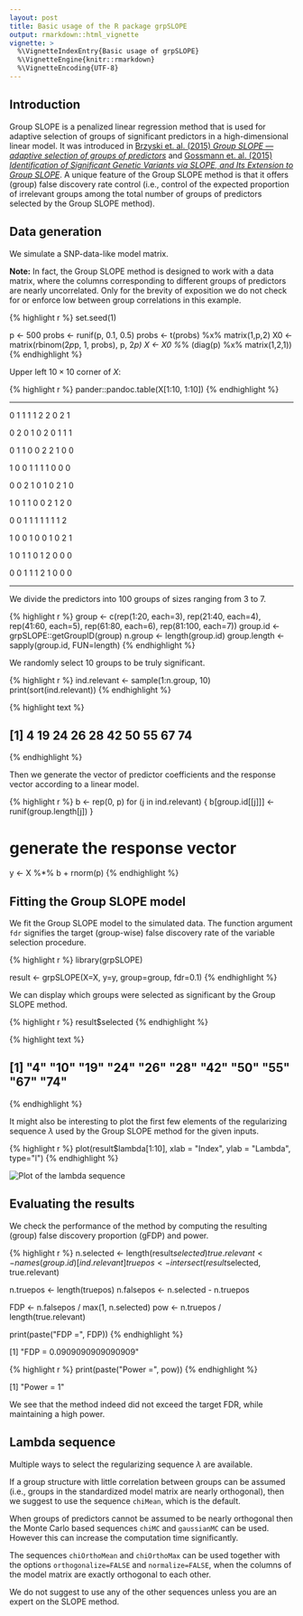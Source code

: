 ```yaml
---
layout: post
title: Basic usage of the R package grpSLOPE
output: rmarkdown::html_vignette
vignette: >
  %\VignetteIndexEntry{Basic usage of grpSLOPE}
  %\VignetteEngine{knitr::rmarkdown}
  %\VignetteEncoding{UTF-8}
---
```


## Introduction

Group SLOPE is a penalized linear regression method that is used for adaptive selection of groups of significant predictors in a high-dimensional linear model. It was introduced in [Brzyski et. al. (2015) *Group SLOPE &mdash; adaptive selection of groups of predictors*](http://arxiv.org/abs/1511.09078) and [Gossmann et. al. (2015) *Identification of Significant Genetic Variants via SLOPE, and Its Extension to Group SLOPE*](http://dx.doi.org/10.1145/2808719.2808743).
A unique feature of the Group SLOPE method is that it offers (group) false discovery rate control (i.e., control of the expected proportion of irrelevant groups among the total number of groups of predictors selected by the Group SLOPE method).

## Data generation

We simulate a SNP-data-like model matrix. 

**Note:** In fact, the Group SLOPE method is designed to work with a data matrix, where the columns corresponding to different groups of predictors are nearly uncorrelated. Only for the brevity of exposition we do not check for or enforce low between group correlations in this example.


{% highlight r %}
set.seed(1)

p     <- 500
probs <- runif(p, 0.1, 0.5)
probs <- t(probs) %x% matrix(1,p,2)
X0    <- matrix(rbinom(2*p*p, 1, probs), p, 2*p)
X     <- X0 %*% (diag(p) %x% matrix(1,2,1))
{% endhighlight %}

Upper left $10 \times 10$ corner of $X$:


{% highlight r %}
pander::pandoc.table(X[1:10, 1:10])
{% endhighlight %}


- - - - - - - - - -
0 1 1 1 1 2 2 0 2 1

0 2 0 1 0 2 0 1 1 1

0 1 1 0 0 2 2 1 0 0

1 0 0 1 1 1 1 0 0 0

0 0 2 1 0 1 0 2 1 0

1 0 1 1 0 0 2 1 2 0

0 0 1 1 1 1 1 1 1 2

1 0 0 1 0 0 1 0 2 1

1 0 1 1 0 1 2 0 0 0

0 0 1 1 1 2 1 0 0 0
- - - - - - - - - -

We divide the predictors into 100 groups of sizes ranging from 3 to 7.


{% highlight r %}
group <- c(rep(1:20, each=3),
           rep(21:40, each=4),
           rep(41:60, each=5),
           rep(61:80, each=6),
           rep(81:100, each=7))
group.id <- grpSLOPE::getGroupID(group)
n.group <- length(group.id)
group.length <- sapply(group.id, FUN=length)
{% endhighlight %}

We randomly select 10 groups to be truly significant.


{% highlight r %}
ind.relevant <- sample(1:n.group, 10)
print(sort(ind.relevant))
{% endhighlight %}



{% highlight text %}
##  [1]  4 19 24 26 28 42 50 55 67 74
{% endhighlight %}

Then we generate the vector of predictor coefficients and the response vector according to a linear model.


{% highlight r %}
b <- rep(0, p)
for (j in ind.relevant) {
  b[group.id[[j]]] <- runif(group.length[j])
}

# generate the response vector
y <- X %*% b + rnorm(p)
{% endhighlight %}

## Fitting the Group SLOPE model

We fit the Group SLOPE model to the simulated data. The function argument `fdr` signifies the target (group-wise) false discovery rate of the variable selection procedure.


{% highlight r %}
library(grpSLOPE)

result <- grpSLOPE(X=X, y=y, group=group, fdr=0.1)
{% endhighlight %}

We can display which groups were selected as significant by the Group SLOPE method.


{% highlight r %}
result$selected
{% endhighlight %}



{% highlight text %}
##  [1] "4"  "10" "19" "24" "26" "28" "42" "50" "55" "67" "74"
{% endhighlight %}

It might also be interesting to plot the first few elements of the regularizing sequence $\lambda$ used by the Group SLOPE method for the given inputs.


{% highlight r %}
plot(result$lambda[1:10], xlab = "Index", ylab = "Lambda", type="l")
{% endhighlight %}

![Plot of the lambda sequence](/grpSLOPE/img/2016-2-12-basic-usage/unnamed-chunk-8-1.png)


## Evaluating the results

We check the performance of the method by computing the resulting (group) false discovery proportion (gFDP) and power.


{% highlight r %}
n.selected    <- length(result$selected)
true.relevant <- names(group.id)[ind.relevant]
truepos       <- intersect(result$selected, true.relevant)

n.truepos  <- length(truepos)
n.falsepos <- n.selected - n.truepos

FDP <- n.falsepos / max(1, n.selected)
pow <- n.truepos / length(true.relevant)

print(paste("FDP =", FDP))
{% endhighlight %}

[1] "FDP = 0.0909090909090909"


{% highlight r %}
print(paste("Power =", pow))
{% endhighlight %}

[1] "Power = 1"

We see that the method indeed did not exceed the target FDR, while maintaining a high power.

## Lambda sequence

Multiple ways to select the regularizing sequence $\lambda$ are available.

If a group structure with little correlation between groups can be assumed (i.e., groups in the standardized model matrix are nearly orthogonal), then we suggest to use the sequence `chiMean`, which is the default.

When groups of predictors cannot be assumed to be nearly orthogonal then the Monte Carlo based sequences `chiMC` and `gaussianMC` can be used. However this can increase the computation time significantly.

The sequences `chiOrthoMean` and `chiOrthoMax` can be used together with the options `orthogonalize=FALSE` and `normalize=FALSE`, when the columns of the model matrix are exactly orthogonal to each other.

We do not suggest to use any of the other sequences unless you are an expert on the SLOPE method.

